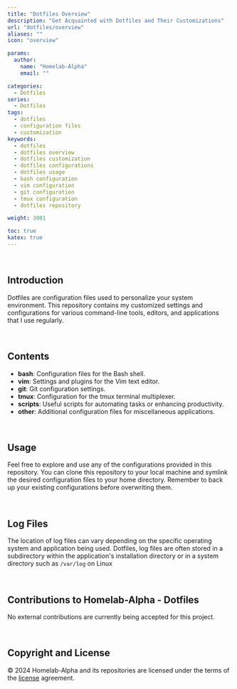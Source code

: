 ```yaml
---
title: "Dotfiles Overview"
description: "Get Acquainted with Dotfiles and Their Customizations"
url: "dotfiles/overview"
aliases: ""
icon: "overview"

params:
  author:
    name: "Homelab-Alpha"
    email: ""

categories:
  - Dotfiles
series:
  - Dotfiles
tags:
  - dotfiles
  - configuration files
  - customization
keywords:
  - dotfiles
  - dotfiles overview
  - dotfiles customization
  - dotfiles configurations
  - dotfiles usage
  - bash configuration
  - vim configuration
  - git configuration
  - tmux configuration
  - dotfiles repository

weight: 3001

toc: true
katex: true
---
```


<br />

## Introduction

Dotfiles are configuration files used to personalize your system environment.
This repository contains my customized settings and configurations for various
command-line tools, editors, and applications that I use regularly.

<br />

## Contents

- **bash**: Configuration files for the Bash shell.
- **vim**: Settings and plugins for the Vim text editor.
- **git**: Git configuration settings.
- **tmux**: Configuration for the tmux terminal multiplexer.
- **scripts**: Useful scripts for automating tasks or enhancing productivity.
- **other**: Additional configuration files for miscellaneous applications.

<br />

## Usage

Feel free to explore and use any of the configurations provided in this
repository. You can clone this repository to your local machine and symlink the
desired configuration files to your home directory. Remember to back up your
existing configurations before overwriting them.

<br />

## Log Files

The location of log files can vary depending on the specific operating system
and application being used. Dotfiles, log files are often stored in a
subdirectory within the application's installation directory or in a system
directory such as `/var/log` on Linux

<br />

## Contributions to Homelab-Alpha - Dotfiles

No external contributions are currently being accepted for this project.

<br />

## Copyright and License

&copy; 2024 Homelab-Alpha and its repositories are licensed under the terms of
the [license] agreement.

[license]: docs/../../help/license.md
